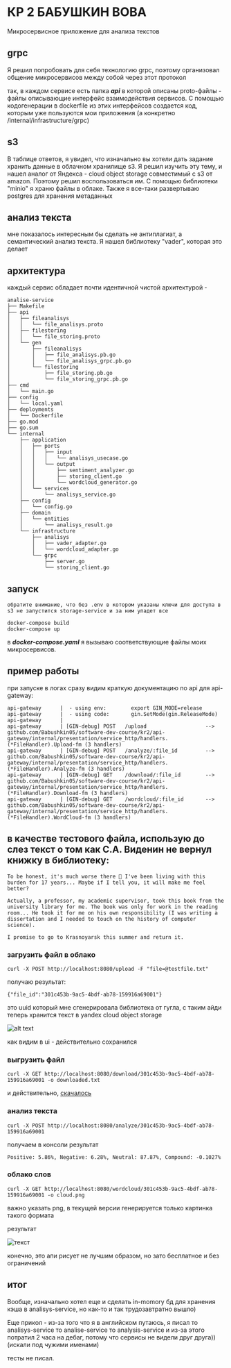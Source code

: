 # КР 2 БАБУШКИН ВОВА

Микросервисное приложение для анализа текстов

## grpc
Я решил попробовать для себя технологию grpc, поэтому организовал общение микросервисов между собой через этот протокол

так, в каждом сервисе есть папка ***api*** в которой описаны proto-файлы - файлы описывающие интерфейс взаимодействия сервисов. С помощью кодогенерации в dockerfile из этих интерфейсов создается код, которым уже пользуются мои приложения (а конкретно /internal/infrastructure/grpc)

## s3

В таблице ответов, я увидел, что изначально вы хотели дать задание хранить данные в облачном хранилище s3. Я решил изучить эту тему, и нашел аналог от Яндекса - cloud object storage совместимый с s3 от amazon. Поэтому решил воспользоваться им. C помощью библиотеки "minio" я храню файлы в облаке. Также я все-таки развертываю postgres для хранения метаданных

## анализ текста

мне показалось интересным бы сделать не антиплагиат, а семантический анализ текста. Я нашел библиотеку "vader", которая это делает

## архитектура

каждый сервис обладает почти идентичной чистой архитектурой - 
```
analise-service
├── Makefile
├── api
│   ├── fileanalisys
│   │   └── file_analisys.proto
│   ├── filestoring
│   │   └── file_storing.proto
│   └── gen
│       ├── fileanalisys
│       │   ├── file_analisys.pb.go
│       │   └── file_analisys_grpc.pb.go
│       └── filestoring
│           ├── file_storing.pb.go
│           └── file_storing_grpc.pb.go
├── cmd
│   └── main.go
├── config
│   └── local.yaml
├── deployments
│   └── Dockerfile
├── go.mod
├── go.sum
└── internal
    ├── application
    │   ├── ports
    │   │   ├── input
    │   │   │   └── analisys_usecase.go
    │   │   └── output
    │   │       ├── sentiment_analyzer.go
    │   │       ├── storing_client.go
    │   │       └── wordcloud_generator.go
    │   └── services
    │       └── analisys_service.go
    ├── config
    │   └── config.go
    ├── domain
    │   └── entities
    │       └── analisys_result.go
    └── infrastructure
        ├── analisys
        │   ├── vader_adapter.go
        │   └── wordcloud_adapter.go
        └── grpc
            ├── server.go
            └── storing_client.go
```

## запуск

```
обратите внимание, что без .env в котором указаны ключи для доступа в s3 не запустится storage-service и за ним упадет все
```

```
docker-compose build
docker-compose up
```

в ***docker-compose.yaml*** я вызываю соответствующие файлы моих микросервисов.

## пример работы

при запуске в логах сразу видим краткую документацию по api для api-gateway:

```
api-gateway      |  - using env:        export GIN_MODE=release
api-gateway      |  - using code:       gin.SetMode(gin.ReleaseMode)
api-gateway      | 
api-gateway      | [GIN-debug] POST   /upload                   --> github.com/Babushkin05/software-dev-course/kr2/api-gateway/internal/presentation/service_http/handlers.(*FileHandler).Upload-fm (3 handlers)
api-gateway      | [GIN-debug] POST   /analyze/:file_id         --> github.com/Babushkin05/software-dev-course/kr2/api-gateway/internal/presentation/service_http/handlers.(*FileHandler).Analyze-fm (3 handlers)
api-gateway      | [GIN-debug] GET    /download/:file_id        --> github.com/Babushkin05/software-dev-course/kr2/api-gateway/internal/presentation/service_http/handlers.(*FileHandler).Download-fm (3 handlers)
api-gateway      | [GIN-debug] GET    /wordcloud/:file_id       --> github.com/Babushkin05/software-dev-course/kr2/api-gateway/internal/presentation/service_http/handlers.(*FileHandler).WordCloud-fm (3 handlers)
```

## в качестве тестового файла, использую до слез текст о том как С.А. Виденин не вернул книжку в библиотеку:

```
To be honest, it's much worse there 🙈 I've been living with this burden for 17 years... Maybe if I tell you, it will make me feel better?

Actually, a professor, my academic supervisor, took this book from the university library for me. The book was only for work in the reading room... He took it for me on his own responsibility (I was writing a dissertation and I needed to touch on the history of computer science).

I promise to go to Krasnoyarsk this summer and return it.
```

### загрузить файл в облако

```
curl -X POST http://localhost:8080/upload -F "file=@testfile.txt"
```

получаю результат:

```
{"file_id":"301c453b-9ac5-4bdf-ab78-159916a69001"}
```
это uuid который мне сгенерировала библиотека от гугла, с таким айди теперь хранится текст в yandex cloud object storage

![alt text](./test/assets/cloud_ui.png)

как видим в ui - действительно сохранился

### выгрузить файл

```
curl -X GET http://localhost:8080/download/301c453b-9ac5-4bdf-ab78-159916a69001 -o downloaded.txt
```

и действительно, [скачалось](./test/downloaded.txt)

### анализ текста

```
curl -X POST http://localhost:8080/analyze/301c453b-9ac5-4bdf-ab78-159916a69001
```

получаем в консоли результат
```
Positive: 5.86%, Negative: 6.28%, Neutral: 87.87%, Compound: -0.1027%  
```

### облако слов

```
curl -X GET http://localhost:8080/wordcloud/301c453b-9ac5-4bdf-ab78-159916a69001 -o cloud.png
```
важно указать png, в текущей версии генерируется только картинка такого формата

результат

![текст](./test/cloud.png)

конечно, это апи рисует не лучшим образом, но зато бесплатное и без ограничений


## итог

Вообще, изначально хотел еще и сделать in-momory бд для хранения кэша в analisys-service, но как-то и так трудозавтратно вышло)

Еще прикол - из-за того что я в английском путаюсь, я писал то analisys-service то analise-service то analysis-service и из-за этого потратил 2 часа на дебаг, потому что сервисы не видели друг друга)) (искали под чужими именами)

тесты не писал.
